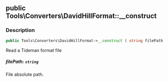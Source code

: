 ## public Tools\Converters\DavidHillFormat::__construct

### Description    

```php
public Tools\Converters\DavidHillFormat->__construct ( string filePath )
```

Read a Tideman format file
    

##### **filePath:** *```string```*   
File absolute path.    

